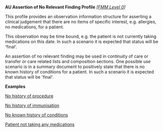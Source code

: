 **AU Assertion of No Relevant Finding Profile** *[[FMM Level 0](guidance.html)]*

This profile provides an observation information structure for asserting a clinical judgement that there are no items of specific interest, e.g. allergies, no medications, for a patient.

This observation may be time bound, e.g. the patient is not currently taking medications on this date. In such a scenario it is expected that status will be 'final'.

An assertion of no relevant finding may be used in continuity of care or transfer or care related lists and composition sections. One possible use scenario is in a summary document to positively state that there is no known history of conditions for  a patient. In such a scenario it is expected that status will be 'final'.

**Examples**

[No history of procedure](observation-norelevantfinding-example0.html)

[No history of immunisation](observation-norelevantfinding-example1.html)

[No known history of conditions](observation-norelevantfinding-example2.html)

[Patient not taking any medications](observation-norelevantfinding-example3.html)